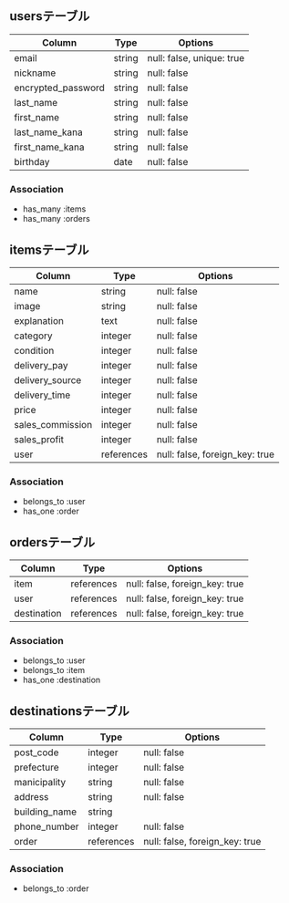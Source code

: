 ## usersテーブル

| Column             | Type   | Options                   |
| ------------------ | ------ | ------------------------- |
| email              | string | null: false, unique: true | 
| nickname           | string | null: false               |
| encrypted_password | string | null: false               |
| last_name          | string | null: false               |
| first_name         | string | null: false               |
| last_name_kana     | string | null: false               |
| first_name_kana    | string | null: false               |
| birthday           | date   | null: false               |

### Association
- has_many :items
- has_many :orders


## itemsテーブル

| Column           | Type       | Options                        |
| ---------------- | ---------- | ------------------------------ |
| name             | string     | null: false                    | 
| image            | string     | null: false                    |
| explanation      | text       | null: false                    |
| category         | integer    | null: false                    |
| condition        | integer    | null: false                    |
| delivery_pay     | integer    | null: false                    |
| delivery_source  | integer    | null: false                    |
| delivery_time    | integer    | null: false                    |
| price            | integer    | null: false                    |
| sales_commission | integer    | null: false                    |
| sales_profit     | integer    | null: false                    |
| user             | references | null: false, foreign_key: true |

### Association
- belongs_to :user
- has_one :order


## ordersテーブル

| Column      | Type       | Options                        |
| ----------- | ---------- | ------------------------------ |
| item        | references | null: false, foreign_key: true | 
| user        | references | null: false, foreign_key: true |
| destination | references | null: false, foreign_key: true |

### Association
- belongs_to :user
- belongs_to :item
- has_one :destination



## destinationsテーブル

| Column        | Type       | Options                        |
| ------------- | ---------- | ------------------------------ |
| post_code     | integer    | null: false                    | 
| prefecture    | integer    | null: false                    |
| manicipality  | string     | null: false                    |
| address       | string     | null: false                    |
| building_name | string     |                                |
| phone_number  | integer    | null: false                    |
| order         | references | null: false, foreign_key: true |

### Association
- belongs_to :order
